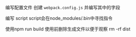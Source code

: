 编写配置文件
创建 `webpack.config.js` 并编写其中的字段

编写 script script会在node_modules/.bin中寻找指令

使用npm run build
使用前删除生成文件以便于观察
rm -rf dist
